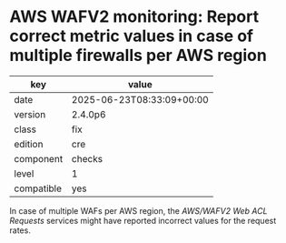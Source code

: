 [//]: # (werk v2)
# AWS WAFV2 monitoring: Report correct metric values in case of multiple firewalls per AWS region

key        | value
---------- | ---
date       | 2025-06-23T08:33:09+00:00
version    | 2.4.0p6
class      | fix
edition    | cre
component  | checks
level      | 1
compatible | yes

In case of multiple WAFs per AWS region, the _AWS/WAFV2 Web ACL Requests_ services might have reported incorrect values for the request rates.

